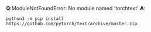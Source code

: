 **Q**:ModuleNotFoundError: No module named 'torchtext'
**A**:

```shell
python3 -m pip install https://github.com/pytorch/text/archive/master.zip
```